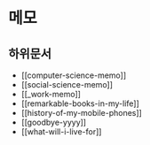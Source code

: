 # 메모

## 하위문서

- [[computer-science-memo]]
- [[social-science-memo]]
- [[_work-memo]]
- [[remarkable-books-in-my-life]]
- [[history-of-my-mobile-phones]]
- [[goodbye-yyyy]]
- [[what-will-i-live-for]]

